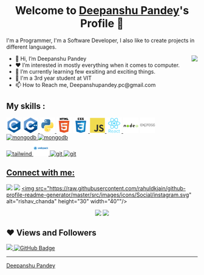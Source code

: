 <p align="center">
  <h1 align="center">Welcome to <a href="https://github.com/deepanshu-byte">Deepanshu Pandey</a>'s Profile 👋</h1>
</p>
<p>I'm a Programmer, I'm a Software Developer, I also like to create projects in different languages.</p>
<img align="right" src="https://media.giphy.com/media/M9gbBd9nbDrOTu1Mqx/giphy.gif">
<ul>
  <li>👋 Hi, I’m Deepanshu Pandey</li>
  <li>❤️ I’m interested in mostly everything when it comes to computer.</li>
  <li>🌱 I’m currently learning few exsiting and exciting things.</li>
  <li>💼 I'm a 3rd year student at VIT</li>
  <li>📫 How to Reach me, Deepanshupandey.pc@gmail.com </li>  
</ul>

## My skills :

<a href="https://www.cprogramming.com/" target="_blank"> <img src="https://raw.githubusercontent.com/devicons/devicon/master/icons/c/c-original.svg" alt="c" width="40" height="40"/></a> 
<a href="https://www.w3schools.com/cpp/" target="_blank"> <img src="https://raw.githubusercontent.com/devicons/devicon/master/icons/cplusplus/cplusplus-original.svg" alt="cplusplus" width="40" height="40"/> </a> 
<a href="https://www.python.org" target="_blank"> <img src="https://raw.githubusercontent.com/devicons/devicon/master/icons/python/python-original.svg" alt="python" width="40" height="40"/> </a> 
<a href="https://www.w3.org/html/" target="_blank"> <img src="https://raw.githubusercontent.com/devicons/devicon/master/icons/html5/html5-original-wordmark.svg" alt="html5" width="40" height="40"/></a> 
<a href="https://www.w3schools.com/css/" target="_blank"> <img src="https://raw.githubusercontent.com/devicons/devicon/master/icons/css3/css3-original-wordmark.svg" alt="css3" width="40" height="40"/> </a><a href="https://developer.mozilla.org/en-US/docs/Web/JavaScript" target="_blank"> <img src="https://raw.githubusercontent.com/devicons/devicon/master/icons/javascript/javascript-original.svg" alt="javascript" width="40" height="40"/> </a> 
<a href="https://reactjs.org/" target="_blank"> <img src="https://raw.githubusercontent.com/devicons/devicon/master/icons/react/react-original-wordmark.svg" alt="react" width="40" height="40"/> </a>
<a href="https://nodejs.org" target="_blank"> <img src="https://raw.githubusercontent.com/devicons/devicon/master/icons/nodejs/nodejs-original-wordmark.svg" alt="nodejs" width="40" height="40"/></a> <a href="https://expressjs.com" target="_blank"> <img src="https://raw.githubusercontent.com/devicons/devicon/master/icons/express/express-original-wordmark.svg" alt="express" width="40" height="40"/> </a><br>
<a href="https://MongoDb.com/" target="_blank"> <img src="https://www.vectorlogo.zone/logos/mongodb/mongodb-icon.svg" alt="mongodb" width="40" height="40"/> </a> <a href="https://www.mysql.com/" target="_blank"> <img src="https://www.vectorlogo.zone/logos/mysql/mysql-ar21.svg" alt="mongodb" width="40" height="40"/> </a>  
<a href="https://tailwindcss.com/" target="_blank"> <img src="https://www.vectorlogo.zone/logos/tailwindcss/tailwindcss-icon.svg" alt="tailwind" width="40" height="40"/> </a>  <a href="https://webpack.js.org" target="_blank"> <img src="https://raw.githubusercontent.com/devicons/devicon/d00d0969292a6569d45b06d3f350f463a0107b0d/icons/webpack/webpack-original-wordmark.svg" alt="webpack" width="40" height="40"/> </a>
<a href="https://git-scm.com/" target="_blank"> <img src="https://www.vectorlogo.zone/logos/git-scm/git-scm-icon.svg" alt="git" width="40" height="40"/> 
<a href="https://vs_code.com/" target="_blank"> <img src="https://www.vectorlogo.zone/logos/visualstudio_code/visualstudio_code-icon.svg" alt="git" width="40" height="40"/> 


## Connect with me:
<p align="left">

<a href = "https://www.linkedin.com/in/deepanshupandey-"  target = "_blank"><img src="https://img.icons8.com/fluent/48/000000/linkedin.png"/></a>
<a href = "https://twitter.com/unseendeepanshu" target = "_blank"><img src="https://img.icons8.com/fluent/48/000000/twitter.png"/></a>
<a href = "https://instagram.com/ideepanshupandey" target = "_blank"><img src="https://raw.githubusercontent.com/rahuldkjain/github-profile-readme-generator/master/src/images/icons/Social/instagram.svg" alt="rishav_chanda" height="30" width="40""/></a>
</p>
  <p align= "center">
  <img height= "150" src="https://github-readme-stats.vercel.app/api?username=deepanshu-byte&theme=react&show_icons=true&include_all_commits=true" />
  <img height= "150" src="https://github-readme-stats.vercel.app/api/top-langs/?username=deepanshu-byte&theme=react&layout=compact" />
</p>

## ❤ Views and Followers
<a href="https://github.com/deepanshu-byte/github-profile-views-counter">
    <img src="https://komarev.com/ghpvc/?username=deepanshu-byte">
</a>
 <a href="https://github.com/deepanshu-byte?tab=followers"><img src="https://img.shields.io/github/followers/deepanshu-byte?label=Followers&style=social" alt="GitHub Badge"></a>
  

------


[Deepanshu Pandey](https://github.com/deepanshu-byte)
